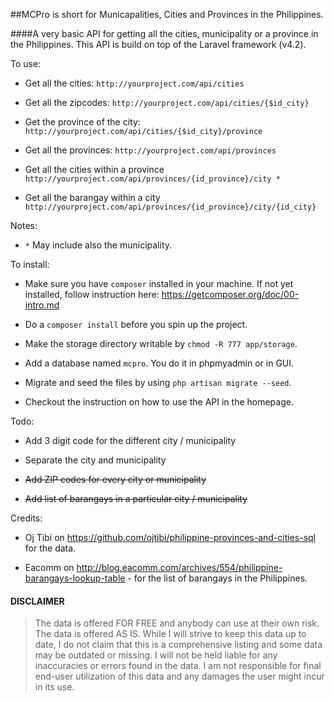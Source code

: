 ##MCPro is short for Municapalities, Cities and Provinces in the Philippines.

####A very basic API for getting all the cities, municipality or a province in the Philippines. This API is build on top of the Laravel framework (v4.2).

To use:

* Get all the cities: `http://yourproject.com/api/cities`

* Get all the zipcodes: `http://yourproject.com/api/cities/{$id_city}`

* Get the province of the city: `http://yourproject.com/api/cities/{$id_city}/province`

* Get all the provinces: `http://yourproject.com/api/provinces`

* Get all the cities within a province `http://yourproject.com/api/provinces/{id_province}/city *`

* Get all the barangay within a city `http://yourproject.com/api/provinces/{id_province}/city/{id_city}`

Notes:

- `*` May include also the municipality.

To install:

- Make sure you have `composer` installed in your machine. If not yet installed, follow instruction here: https://getcomposer.org/doc/00-intro.md

- Do a `composer install` before you spin up the project.

- Make the storage directory writable by `chmod -R 777 app/storage`.

- Add a database named `mcpro`. You do it in phpmyadmin or in GUI.

- Migrate and seed the files by using `php artisan migrate --seed`.

- Checkout the instruction on how to use the API in the homepage. 


Todo:

* Add 3 digit code for the different city / municipality

* Separate the city and municipality

* ~~Add ZIP codes for every city or municipality~~

* ~~Add list of barangays in a particular city / municipality~~

Credits:

- Oj Tibi on https://github.com/ojtibi/philippine-provinces-and-cities-sql for the data.

- Eacomm on http://blog.eacomm.com/archives/554/philippine-barangays-lookup-table - for the list of barangays in the Philippines.

#### DISCLAIMER

> The data is offered FOR FREE and anybody can use at their own risk. 
> The data is offered AS IS. While I will strive to keep this data up to date, I do not claim that this is a comprehensive listing and some data may be outdated or missing. 
> I will not be held liable for any inaccuracies or errors found in the data. I am not responsible for final end-user utilization of this data and any damages the user might incur in its use.